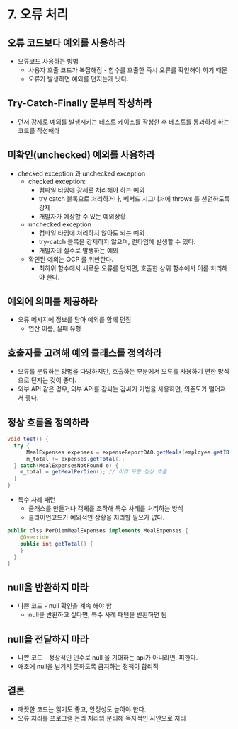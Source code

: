 # 7. 오류 처리
## 오류 코드보다 예외를 사용하라
* 오류코드 사용하는 방법
  * 사용자 호출 코드가 복잡해짐 - 함수를 호출한 즉시 오류를 확인해야 하기 때문
  * 오류가 발생하면 예외를 던지는게 낫다.
## Try-Catch-Finally 문부터 작성하라
* 먼저 강제로 예외를 발생시키는 테스트 케이스를 작성한 후 테스트를 통과하게 하는 코드를 작성해라
## 미확인(unchecked) 예외를 사용하라
* checked exception 과 unchecked exception
  * checked exception: 
    * 컴파일 타임에 강제로 처리해야 하는 예외
    * try catch 블록으로 처리하거나, 메서드 시그니처에 throws 를 선언하도록 강제
    * 개발자가 예상할 수 있는 예외상황
  * unchecked exception
    * 컴파일 타임에 처리하지 않아도 되는 예외
    * try-catch 블록을 강제하지 않으며, 런타임에 발생할 수 있다.
    * 개발자의 실수로 발생하는 예외
  * 확인된 예외는 OCP 를 위반한다.
    * 최하위 함수에서 새로운 오류를 던지면, 호출한 상위 함수에서 이를 처리해야 한다.
## 예외에 의미를 제공하라
* 오류 메시지에 정보를 담아 예외를 함께 던짐
  * 연산 이름, 실패 유형
## 호출자를 고려해 예외 클래스를 정의하라
* 오류를 분류하는 방법을 다양하지만, 호출하는 부분에서 오류를 사용하기 편한 방식으로 던지는 것이 좋다.
* 외부 API 같은 경우, 외부 API를 감싸는 감싸기 기법을 사용하면, 의존도가 떨어져서 좋다.
## 정상 흐름을 정의하라
```java
void test() {
  try {
      MealExpenses expenses = expenseReportDAO.getMeals(employee.getID());
      m_total += expenses.getTotal();
  } catch(MealExpensesNotFound e) {
    m_total = getMealPerDien(); // 이것 또한 정상 흐름
  }
} 
```
* 특수 사례 패턴
  * 클래스를 만들거나 객체를 조작해 특수 사례를 처리하는 방식
  * 클라이언코드가 예외적인 상황을 처리할 필요가 없다.
```java
public clss PerDiemMealExpenses implements MealExpenses {
    @Override
    public int getTotal() {
    }
  }
}
```
## null을 반환하지 마라
* 나쁜 코드 - null 확인을 계속 해야 함
  * null을 반환하고 싶다면, 특수 사례 패턴을 반환하면 됨
## null을 전달하지 마라
* 나쁜 코드 - 정상적인 인수로 null 을 기대하는 api가 아니라면, 피한다.
* 애초에 null을 넘기지 못하도록 금지하는 정책이 합리적
## 결론
* 깨끗한 코드는 읽기도 좋고, 안정성도 높아야 한다.
* 오류 처리를 프로그램 논리 처리와 분리해 독자적인 사안으로 처리